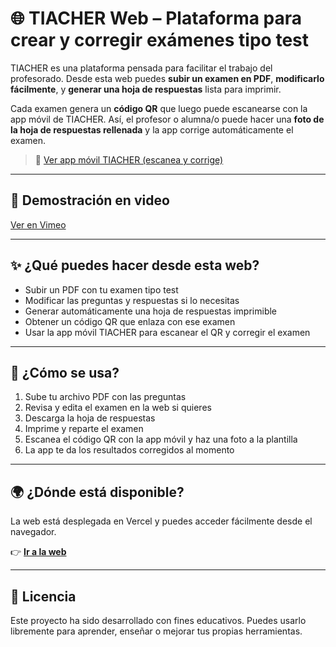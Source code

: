 # 🌐 TIACHER Web – Plataforma para crear y corregir exámenes tipo test

TIACHER es una plataforma pensada para facilitar el trabajo del profesorado. Desde esta web puedes **subir un examen en PDF**, **modificarlo fácilmente**, y **generar una hoja de respuestas** lista para imprimir.

Cada examen genera un **código QR** que luego puede escanearse con la app móvil de TIACHER. Así, el profesor o alumna/o puede hacer una **foto de la hoja de respuestas rellenada** y la app corrige automáticamente el examen.

> 📱 [Ver app móvil TIACHER (escanea y corrige)](https://github.com/Anibal98-GH/TIACHERApp)

---

## 🎥 Demostración en video

[Ver en Vimeo](https://vimeo.com/1085300938/6d7d430868)

---

## ✨ ¿Qué puedes hacer desde esta web?

- Subir un PDF con tu examen tipo test
- Modificar las preguntas y respuestas si lo necesitas
- Generar automáticamente una hoja de respuestas imprimible
- Obtener un código QR que enlaza con ese examen
- Usar la app móvil TIACHER para escanear el QR y corregir el examen

---

## 🚀 ¿Cómo se usa?

1. Sube tu archivo PDF con las preguntas
2. Revisa y edita el examen en la web si quieres
3. Descarga la hoja de respuestas
4. Imprime y reparte el examen
5. Escanea el código QR con la app móvil y haz una foto a la plantilla
6. La app te da los resultados corregidos al momento

---

## 🌍 ¿Dónde está disponible?

La web está desplegada en Vercel y puedes acceder fácilmente desde el navegador.

👉 **[Ir a la web](https://tiacher.vercel.app)** 

---

## 📄 Licencia

Este proyecto ha sido desarrollado con fines educativos. Puedes usarlo libremente para aprender, enseñar o mejorar tus propias herramientas.

